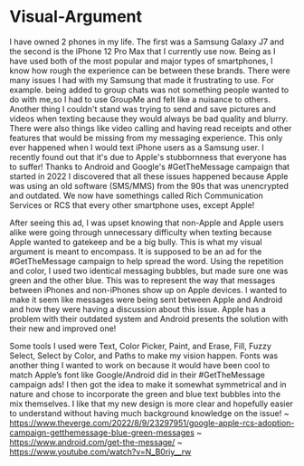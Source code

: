 # Visual-Argument

I have owned 2 phones in my life. The first was a Samsung Galaxy J7 and the second is the iPhone 12 Pro Max that I currently use now. Being as I have used both of the most popular and major types of smartphones, I know how rough the experience can be between these brands. There were many issues I had with my Samsung that made it frustrating to use. For example. being added to group chats was not something people wanted to do with me,so I had to use GroupMe and felt like a nuisance to others. Another thing I couldn't stand was trying to send and save pictures and videos when texting because they would always be bad quality and blurry. There were also things like video calling and having read receipts and other features that would be missing from my messaging experience. This only ever happened when I would text iPhone users as a Samsung user. I recently found out that it's due to Apple's stubbornness that everyone has to suffer! Thanks to Android and Google's #GetTheMessage campaign that started in 2022 I discovered that all these issues happened because Apple was using an old software (SMS/MMS) from the 90s that was unencrypted and outdated. We now have somethings called Rich Communication Services or RCS that every other smartphone uses, except Apple! 

After seeing this ad, I was upset knowing that non-Apple and Apple users alike were going through unnecessary difficulty when texting because Apple wanted to gatekeep and be a big bully. This is what my visual argument is meant to encompass. It is supposed to be an ad for the #GetTheMessage campaign to help spread the word. Using the repetition and color, I used two identical messaging bubbles, but made sure one was green and the other blue. This was to represent the way that messages between iPhones and non-iPhones show up on Apple devices. I wanted to make it seem like messages were being sent between Apple and Android and how they were having a discussion about this issue. Apple has a problem with their outdated system and Android presents the solution with their new and improved one!

Some tools I used were Text, Color Picker, Paint, and Erase, Fill, Fuzzy Select, Select by Color, and Paths to make my vision happen. Fonts was another thing I wanted to work on because it would have been cool to match Apple’s font like Google/Android did in their #GetTheMessage campaign ads! I then got the idea to make it somewhat symmetrical and in nature and chose to incorporate the green and blue text bubbles into the mix themselves. I like that my new design is more clear and hopefully easier to understand without having much background knowledge on the issue! ~ https://www.theverge.com/2022/8/9/23297951/google-apple-rcs-adoption-campaign-getthemessage-blue-green-messages ~
https://www.android.com/get-the-message/ ~ https://www.youtube.com/watch?v=N_B0riy__rw
